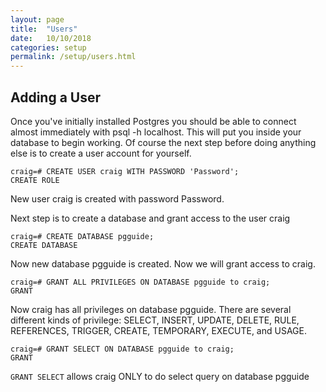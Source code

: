 ```yaml
---
layout: page
title:  "Users"
date:   10/10/2018
categories: setup
permalink: /setup/users.html
---
```


Adding a User
-------------

Once you've initially installed Postgres you should be able to connect almost immediately with psql -h localhost. This will put you inside your database to begin working. Of course the next step before doing anything else is to create a user account for yourself.

    craig=# CREATE USER craig WITH PASSWORD 'Password';
    CREATE ROLE

New user craig is created with password Password.

Next step is to create a database and grant access to the user craig

    craig=# CREATE DATABASE pgguide;
    CREATE DATABASE

Now new database pgguide is created. Now we will grant access to craig.

    craig=# GRANT ALL PRIVILEGES ON DATABASE pgguide to craig;
    GRANT

Now craig has all privileges on database pgguide. There are several different kinds of privilege: SELECT, INSERT, UPDATE, DELETE, RULE, REFERENCES, TRIGGER, CREATE, TEMPORARY, EXECUTE, and USAGE.

    craig=# GRANT SELECT ON DATABASE pgguide to craig;
    GRANT

`GRANT SELECT` allows craig ONLY to do select query on database pgguide


